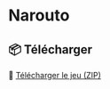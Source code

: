 # Narouto

## 📦 Télécharger

🔽 [Télécharger le jeu (ZIP)](https://github.com/ahrizmo/Narouto/releases/tag/V1.0.0.0.zip)


